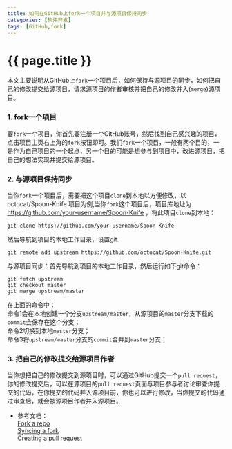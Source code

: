 ```yaml
---
title: 如何在GitHub上fork一个项目并与源项目保持同步
categories: [软件开发]
tags: [GitHub,fork]
---
```

# {{ page.title }}

本文主要说明从GitHub上`fork`一个项目后，如何保持与源项目的同步，如何把自己的修改提交给源项目，请求源项目的作者审核并把自己的修改并入(`merge`)源项目。

### 1. fork一个项目
要`fork`一个项目，你首先要注册一个GitHub账号，然后找到自己感兴趣的项目，点击项目主页右上角的`fork`按钮即可。我们`fork`一个项目，一般有两个目的，一是作为自己项目的一个起点，另一个目的可能是想参与到项目中，改进源项目，把自己的想法实现并提交给源项目。

### 2. 与源项目保持同步
当你`fork`一个项目后，需要把这个项目`clone`到本地以方便修改，以 octocat/Spoon-Knife 项目为例,当你`fork`这个项目后，项目库地址为 https://github.com/your-username/Spoon-Knife ，将此项目`clone`到本地：  

    git clone https://github.com/your-username/Spoon-Knife
    
然后导航到项目的本地工作目录，设置git:

    git remote add upstream https://github.com/octocat/Spoon-Knife.git
    
与源项目同步：首先导航到项目的本地工作目录，然后运行如下git命令：

    git fetch upstream
    git checkout master
    git merge upstream/master
    
在上面的命令中：  
命令1会在本地创建一个分支`upstream/master`，从源项目的`master`分支下载的`commit`会保存在这个分支；  
命令2切换到本地`master`分支；  
命令3将`upstream/master`分支的`commit`合并到`master`分支；

### 3. 把自己的修改提交给源项目作者
当你想把自己的修改提交到源项目时，可以通过GitHub提交一个`pull request`，你的修改提交后，可以在源项目的`pull request`页面与项目参与者讨论审查你提交的代码，在你提交的代码并入源项目前，你也可以进行修改，当你提交的代码通过审查后，就会被源项目作者并入源项目。

- 参考文档：  
[Fork a repo](https://help.github.com/articles/fork-a-repo/)  
[Syncing a fork](https://help.github.com/articles/syncing-a-fork/)  
[Creating a pull request](https://help.github.com/articles/creating-a-pull-request/)
